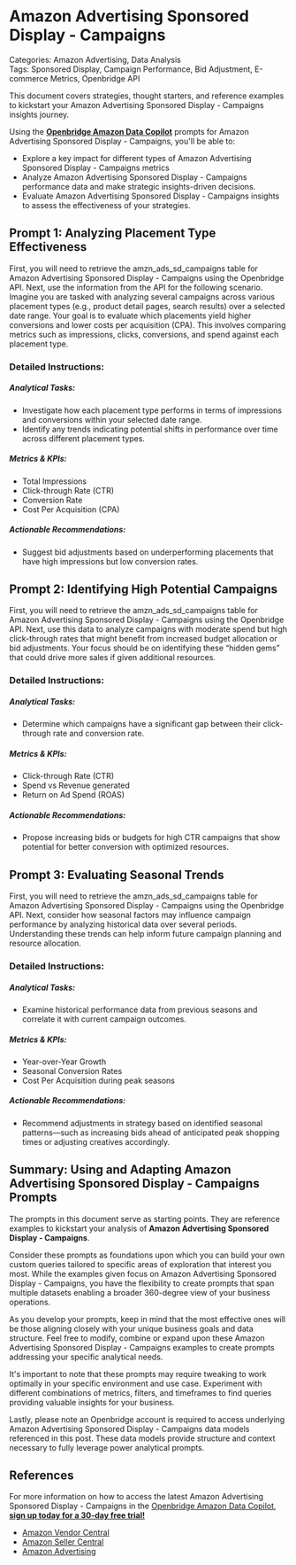 # Amazon Advertising Sponsored Display - Campaigns

Categories: Amazon Advertising, Data Analysis  
Tags: Sponsored Display, Campaign Performance, Bid Adjustment, E-commerce Metrics, Openbridge API

This document covers strategies, thought starters, and reference examples to kickstart your Amazon Advertising Sponsored Display - Campaigns insights journey. 

Using the <a href="https://chatgpt.com/g/g-Sg4qP7r3v-openbridge-data-copilot" target="_blank"><strong>Openbridge Amazon Data Copilot</strong></a> prompts for Amazon Advertising Sponsored Display - Campaigns, you'll be able to:

- Explore a key impact for different types of Amazon Advertising Sponsored Display - Campaigns metrics
- Analyze Amazon Advertising Sponsored Display - Campaigns performance data and make strategic insights-driven decisions.
- Evaluate Amazon Advertising Sponsored Display - Campaigns insights to assess the effectiveness of your strategies.

## Prompt 1: Analyzing Placement Type Effectiveness

First, you will need to retrieve the amzn_ads_sd_campaigns table for Amazon Advertising Sponsored Display - Campaigns using the Openbridge API. Next, use the information from the API for the following scenario. Imagine you are tasked with analyzing several campaigns across various placement types (e.g., product detail pages, search results) over a selected date range. Your goal is to evaluate which placements yield higher conversions and lower costs per acquisition (CPA). This involves comparing metrics such as impressions, clicks, conversions, and spend against each placement type.

### Detailed Instructions:
##### Analytical Tasks:
- Investigate how each placement type performs in terms of impressions and conversions within your selected date range.
- Identify any trends indicating potential shifts in performance over time across different placement types.
  
##### Metrics & KPIs:
- Total Impressions
- Click-through Rate (CTR)
- Conversion Rate
- Cost Per Acquisition (CPA)

##### Actionable Recommendations:
- Suggest bid adjustments based on underperforming placements that have high impressions but low conversion rates.
  
## Prompt 2: Identifying High Potential Campaigns

First, you will need to retrieve the amzn_ads_sd_campaigns table for Amazon Advertising Sponsored Display - Campaigns using the Openbridge API. Next, use this data to analyze campaigns with moderate spend but high click-through rates that might benefit from increased budget allocation or bid adjustments. Your focus should be on identifying these “hidden gems” that could drive more sales if given additional resources.

### Detailed Instructions:
##### Analytical Tasks:
- Determine which campaigns have a significant gap between their click-through rate and conversion rate.
  
##### Metrics & KPIs:
- Click-through Rate (CTR)
- Spend vs Revenue generated
- Return on Ad Spend (ROAS)

##### Actionable Recommendations:
- Propose increasing bids or budgets for high CTR campaigns that show potential for better conversion with optimized resources.

## Prompt 3: Evaluating Seasonal Trends

First, you will need to retrieve the amzn_ads_sd_campaigns table for Amazon Advertising Sponsored Display - Campaigns using the Openbridge API. Next, consider how seasonal factors may influence campaign performance by analyzing historical data over several periods. Understanding these trends can help inform future campaign planning and resource allocation.

### Detailed Instructions:
##### Analytical Tasks:
- Examine historical performance data from previous seasons and correlate it with current campaign outcomes.
  
##### Metrics & KPIs:
- Year-over-Year Growth
- Seasonal Conversion Rates
- Cost Per Acquisition during peak seasons

##### Actionable Recommendations:
- Recommend adjustments in strategy based on identified seasonal patterns—such as increasing bids ahead of anticipated peak shopping times or adjusting creatives accordingly.

## Summary: Using and Adapting Amazon Advertising Sponsored Display - Campaigns Prompts 
The prompts in this document serve as starting points. They are reference examples to kickstart your analysis of **Amazon Advertising Sponsored Display - Campaigns**.

Consider these prompts as foundations upon which you can build your own custom queries tailored to specific areas of exploration that interest you most. While the examples given focus on Amazon Advertising Sponsored Display - Campaigns, you have the flexibility to create prompts that span multiple datasets enabling a broader 360-degree view of your business operations.

As you develop your prompts, keep in mind that the most effective ones will be those aligning closely with your unique business goals and data structure. Feel free to modify, combine or expand upon these Amazon Advertising Sponsored Display - Campaigns examples to create prompts addressing your specific analytical needs.

It's important to note that these prompts may require tweaking to work optimally in your specific environment and use case. Experiment with different combinations of metrics, filters, and timeframes to find queries providing valuable insights for your business.

Lastly, please note an Openbridge account is required to access underlying Amazon Advertising Sponsored Display - Campaigns data models referenced in this post. These data models provide structure and context necessary to fully leverage power analytical prompts.

## References   
For more information on how to access the latest Amazon Advertising Sponsored Display - Campaigns in the <a href="https://chatgpt.com/g/g-Sg4qP7r3v-openbridge-data-copilot" target="_blank">Openbridge Amazon Data Copilot</a>, <a href="https://openbridge.com" target="_blank"><strong>sign up today for a 30-day free trial!</strong></a>

<ul>
<li><a href="https://www.openbridge.com/amazon-vendor-central/" target="_blank">Amazon Vendor Central</a></li>
<li><a href="https://www.openbridge.com/amazon-selling-partner/" target="_blank">Amazon Seller Central</a></li>
<li><a href="https://www.openbridge.com/amazon-advertising/" target="_blank">Amazon Advertising</a></li>
</ul>